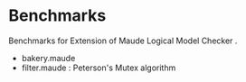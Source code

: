 # Benchmarks 
Benchmarks for Extension of Maude Logical Model Checker .
- bakery.maude
- filter.maude : Peterson's Mutex algorithm
